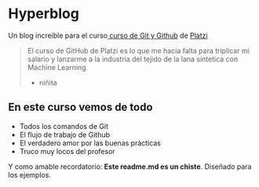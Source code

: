# Hyperblog
Un blog increible para el curso[ curso de Git y Github](https://platzi.com/cursos/git-github/ ' curso de Git y Github') de [Platzi](https://platzzi.com/ 'Platzi')


> El curso de GitHub de Platzi es lo que me hacia falta para triplicar mi salario y lanzarme a la industria del tejido  de la lana sintetica con Machine Learning
> - niñita

## En este curso vemos de todo

* Todos los comandos de Git
* El flujo de trabajo de Github
* El verdadero amor por las buenas pràcticas
* Truco muy locos del profesor 

Y como amable recordatorio: **Este readme.md es un chiste**. Diseñado para los ejemplos.


